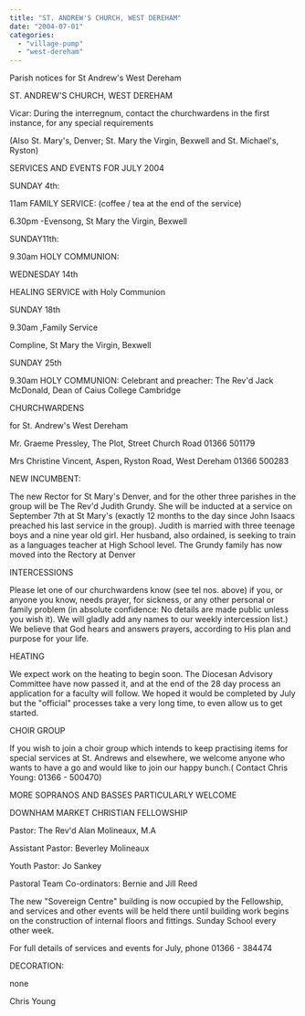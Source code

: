```yaml
---
title: "ST. ANDREW'S CHURCH, WEST DEREHAM"
date: "2004-07-01"
categories: 
  - "village-pump"
  - "west-dereham"
---
```


Parish notices for St Andrew's West Dereham

ST. ANDREW'S CHURCH, WEST DEREHAM

Vicar: During the interregnum, contact the churchwardens in the first instance, for any special requirements

(Also St. Mary's, Denver; St. Mary the Virgin, Bexwell and St. Michael's, Ryston)

SERVICES AND EVENTS FOR JULY 2004

SUNDAY 4th:

11am FAMILY SERVICE: (coffee / tea at the end of the service)

6.30pm -Evensong, St Mary the Virgin, Bexwell

SUNDAY11th:

9.30am HOLY COMMUNION:

WEDNESDAY 14th

HEALING SERVICE with Holy Communion

SUNDAY 18th

9.30am ,Family Service

Compline, St Mary the Virgin, Bexwell

SUNDAY 25th

9.30am HOLY COMMUNION: Celebrant and preacher: The Rev'd Jack McDonald, Dean of Caius College Cambridge

CHURCHWARDENS

for St. Andrew's West Dereham

Mr. Graeme Pressley, The Plot, Street Church Road 01366 501179

Mrs Christine Vincent, Aspen, Ryston Road, West Dereham 01366 500283

NEW INCUMBENT:

The new Rector for St Mary's Denver, and for the other three parishes in the group will be The Rev'd Judith Grundy. She will be inducted at a service on September 7th at St Mary's (exactly 12 months to the day since John Isaacs preached his last service in the group). Judith is married with three teenage boys and a nine year old girl. Her husband, also ordained, is seeking to train as a languages teacher at High School level. The Grundy family has now moved into the Rectory at Denver

INTERCESSIONS

Please let one of our churchwardens know (see tel nos. above) if you, or anyone you know, needs prayer, for sickness, or any other personal or family problem (in absolute confidence: No details are made public unless you wish it). We will gladly add any names to our weekly intercession list.) We believe that God hears and answers prayers, according to His plan and purpose for your life.

HEATING

We expect work on the heating to begin soon. The Diocesan Advisory Committee have now passed it, and at the end of the 28 day process an application for a faculty will follow. We hoped it would be completed by July but the "official" processes take a very long time, to even allow us to get started.

CHOIR GROUP

If you wish to join a choir group which intends to keep practising items for special services at St. Andrews and elsewhere, we welcome anyone who wants to have a go and would like to join our happy bunch.( Contact Chris Young: 01366 - 500470)

MORE SOPRANOS AND BASSES PARTICULARLY WELCOME

DOWNHAM MARKET CHRISTIAN FELLOWSHIP

Pastor: The Rev'd Alan Molineaux, M.A

Assistant Pastor: Beverley Molineaux

Youth Pastor: Jo Sankey

Pastoral Team Co-ordinators: Bernie and Jill Reed

The new "Sovereign Centre" building is now occupied by the Fellowship, and services and other events will be held there until building work begins on the construction of internal floors and fittings. Sunday School every other week.

For full details of services and events for July, phone 01366 - 384474

DECORATION:

none

Chris Young
